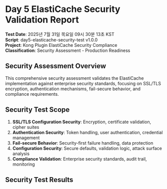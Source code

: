 # Day 5 ElastiCache Security Validation Report

**Test Date**: 2025년 7월 31일 목요일 09시 30분 13초 KST  
**Script**: day5-elasticache-security-test v1.0.0  
**Project**: Kong Plugin ElastiCache Security Compliance  
**Classification**: Security Assessment - Production Readiness  

## Security Assessment Overview

This comprehensive security assessment validates the ElastiCache implementation against enterprise security standards, focusing on SSL/TLS encryption, authentication mechanisms, fail-secure behavior, and compliance requirements.

## Security Test Scope

1. **SSL/TLS Configuration Security**: Encryption, certificate validation, cipher suites
2. **Authentication Security**: Token handling, user authentication, credential management
3. **Fail-secure Behavior**: Security-first failure handling, data protection
4. **Configuration Security**: Secure defaults, validation logic, attack surface analysis
5. **Compliance Validation**: Enterprise security standards, audit trail, monitoring

## Security Test Results

